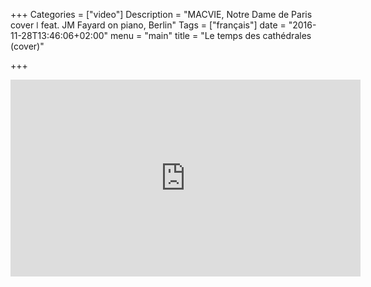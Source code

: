 +++
Categories = ["video"]
Description = "MACVIE, Notre Dame de Paris cover  ǀ  feat. JM Fayard on piano, Berlin"
Tags = ["français"]
date = "2016-11-28T13:46:06+02:00"
menu = "main"
title = "Le temps des cathédrales (cover)"

+++

<iframe width="560" height="315" src="https://www.youtube.com/embed/0yuCh1XIvFQ?rel=0" frameborder="0" gesture="media" allow="encrypted-media" allowfullscreen></iframe>

